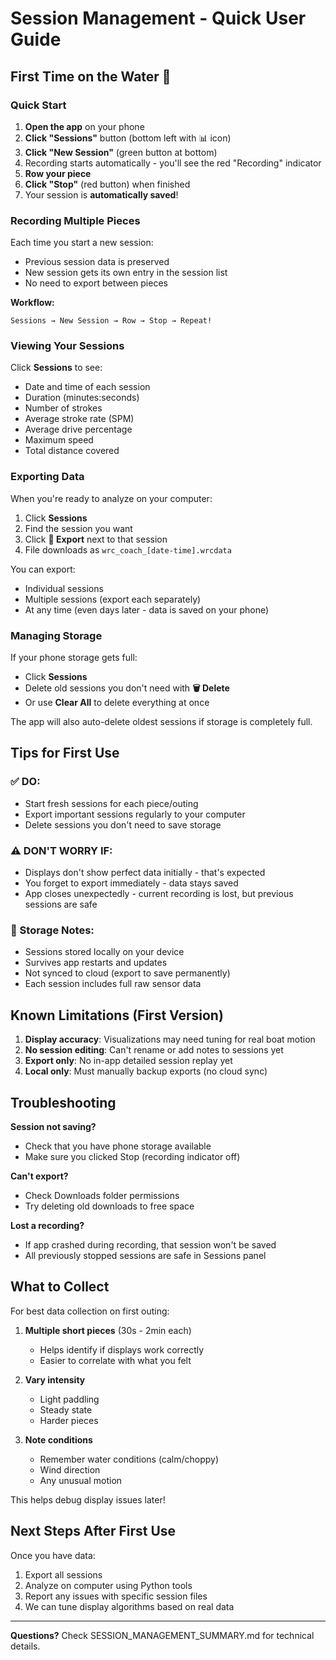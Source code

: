 # Session Management - Quick User Guide

## First Time on the Water 🚣

### Quick Start

1. **Open the app** on your phone
2. **Click "Sessions"** button (bottom left with 📊 icon)
3. **Click "New Session"** (green button at bottom)
4. Recording starts automatically - you'll see the red "Recording" indicator
5. **Row your piece**
6. **Click "Stop"** (red button) when finished
7. Your session is **automatically saved**!

### Recording Multiple Pieces

Each time you start a new session:
- Previous session data is preserved
- New session gets its own entry in the session list
- No need to export between pieces

**Workflow:**
```
Sessions → New Session → Row → Stop → Repeat!
```

### Viewing Your Sessions

Click **Sessions** to see:
- Date and time of each session
- Duration (minutes:seconds)
- Number of strokes
- Average stroke rate (SPM)
- Average drive percentage
- Maximum speed
- Total distance covered

### Exporting Data

When you're ready to analyze on your computer:

1. Click **Sessions**
2. Find the session you want
3. Click **💾 Export** next to that session
4. File downloads as `wrc_coach_[date-time].wrcdata`

You can export:
- Individual sessions
- Multiple sessions (export each separately)
- At any time (even days later - data is saved on your phone)

### Managing Storage

If your phone storage gets full:
- Click **Sessions**
- Delete old sessions you don't need with **🗑️ Delete**
- Or use **Clear All** to delete everything at once

The app will also auto-delete oldest sessions if storage is completely full.

## Tips for First Use

### ✅ DO:
- Start fresh sessions for each piece/outing
- Export important sessions regularly to your computer
- Delete sessions you don't need to save storage

### ⚠️ DON'T WORRY IF:
- Displays don't show perfect data initially - that's expected
- You forget to export immediately - data stays saved
- App closes unexpectedly - current recording is lost, but previous sessions are safe

### 📱 Storage Notes:
- Sessions stored locally on your device
- Survives app restarts and updates
- Not synced to cloud (export to save permanently)
- Each session includes full raw sensor data

## Known Limitations (First Version)

1. **Display accuracy**: Visualizations may need tuning for real boat motion
2. **No session editing**: Can't rename or add notes to sessions yet
3. **Export only**: No in-app detailed session replay yet
4. **Local only**: Must manually backup exports (no cloud sync)

## Troubleshooting

**Session not saving?**
- Check that you have phone storage available
- Make sure you clicked Stop (recording indicator off)

**Can't export?**
- Check Downloads folder permissions
- Try deleting old downloads to free space

**Lost a recording?**
- If app crashed during recording, that session won't be saved
- All previously stopped sessions are safe in Sessions panel

## What to Collect

For best data collection on first outing:

1. **Multiple short pieces** (30s - 2min each)
   - Helps identify if displays work correctly
   - Easier to correlate with what you felt

2. **Vary intensity**
   - Light paddling
   - Steady state
   - Harder pieces
   
3. **Note conditions**
   - Remember water conditions (calm/choppy)
   - Wind direction
   - Any unusual motion

This helps debug display issues later!

## Next Steps After First Use

Once you have data:
1. Export all sessions
2. Analyze on computer using Python tools
3. Report any issues with specific session files
4. We can tune display algorithms based on real data

---

**Questions?** Check SESSION_MANAGEMENT_SUMMARY.md for technical details.

